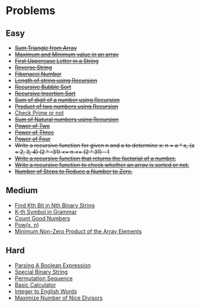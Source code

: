 # Problems

## Easy
- ~~[Sum Triangle from Array](https://www.geeksforgeeks.org/sum-triangle-from-array/)~~
- ~~[Maximum and Minimum value in an array](https://www.geeksforgeeks.org/program-find-minimum-maximum-element-array/)~~
- ~~[First Uppercase Letter in a String](https://www.geeksforgeeks.org/first-uppercase-letter-in-a-string-iterative-and-recursive/)~~
- ~~[Reverse String](https://leetcode.com/problems/reverse-string/)~~
- ~~[Fibonacci Number](https://leetcode.com/problems/fibonacci-number/)~~
- ~~[Length of string using Recursion](https://www.geeksforgeeks.org/program-for-length-of-a-string-using-recursion/)~~
- ~~[Recursive Bubble Sort](https://www.geeksforgeeks.org/recursive-bubble-sort/)~~
- ~~[Recursive Insertion Sort](https://www.geeksforgeeks.org/recursive-insertion-sort/)~~
- ~~[Sum of digit of a number using Recursion](https://www.geeksforgeeks.org/sum-digit-number-using-recursion/)~~
- ~~[Product of two numbers using Recursion](https://www.geeksforgeeks.org/product-2-numbers-using-recursion/)~~
- [Check Prime or not](https://www.geeksforgeeks.org/recursive-program-prime-number/)
- ~~[Sum of Natural numbers using Recursion](https://www.geeksforgeeks.org/sum-of-natural-numbers-using-recursion/)~~
- ~~[Power of Two](https://leetcode.com/problems/power-of-two/)~~
- ~~[Power of Three](https://leetcode.com/problems/power-of-three/)~~
- ~~[Power of Four](https://leetcode.com/problems/power-of-four/)~~
- ~~Write a recursive function for given n and a to determine x:
      n = a ^ x, (a = 2, 3, 4)
      (2 ^ -31) <= n <= (2 ^ 31) - 1~~
- ~~[Write a recursive function that returns the factorial of a number.](https://www.hackerrank.com/challenges/30-recursion/problem)~~
- ~~[Write a recursive function to check whether an array is sorted or not.](https://www.geeksforgeeks.org/program-check-array-sorted-not-iterative-recursive)~~
- ~~[Number of Steps to Reduce a Number to Zero.](https://leetcode.com/problems/number-of-steps-to-reduce-a-number-to-zero/)~~

## Medium
- [Find Kth Bit in Nth Binary String](https://leetcode.com/problems/find-kth-bit-in-nth-binary-string/)
- [K-th Symbol in Grammar](https://leetcode.com/problems/k-th-symbol-in-grammar/)
- [Count Good Numbers](https://leetcode.com/problems/count-good-numbers/)
- [Pow(x, n)](https://leetcode.com/problems/powx-n/)
- [Minimum Non-Zero Product of the Array Elements](https://leetcode.com/problems/minimum-non-zero-product-of-the-array-elements/)

## Hard
- [Parsing A Boolean Expression](https://leetcode.com/problems/parsing-a-boolean-expression/)
- [Special Binary String](https://leetcode.com/problems/special-binary-string/)
- [Permutation Sequence](https://leetcode.com/problems/permutation-sequence/)
- [Basic Calculator](https://leetcode.com/problems/basic-calculator/)
- [Integer to English Words](https://leetcode.com/problems/integer-to-english-words/)
- [Maximize Number of Nice Divisors](https://leetcode.com/problems/maximize-number-of-nice-divisors/)
